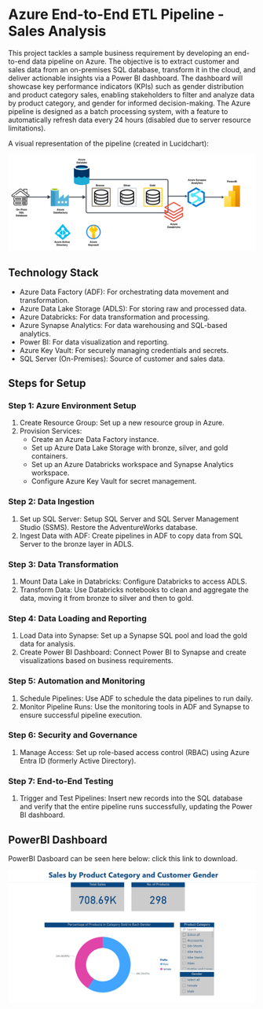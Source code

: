 # Azure End-to-End ETL Pipeline - Sales Analysis
This project tackles a sample business requirement by developing an end-to-end data pipeline on Azure. The objective is to extract customer and sales data from an on-premises SQL database, transform it in the cloud, and deliver actionable insights via a Power BI dashboard. The dashboard will showcase key performance indicators (KPIs) such as gender distribution and product category sales, enabling stakeholders to filter and analyze data by product category, and gender for informed decision-making. The Azure pipeline is designed as a batch processing system, with a feature to automatically refresh data every 24 hours (disabled due to server resource limitations).

A visual representation of the pipeline (created in Lucidchart):


![etl-pipeline](https://github.com/radielazazy/azure-end-to-end-sales/blob/e2149661e03c6ae65b79fd8a426cd83c4c27f2f8/etl-pipeline.png)

## Technology Stack
* Azure Data Factory (ADF): For orchestrating data movement and transformation.
* Azure Data Lake Storage (ADLS): For storing raw and processed data.
* Azure Databricks: For data transformation and processing.
* Azure Synapse Analytics: For data warehousing and SQL-based analytics.
* Power BI: For data visualization and reporting.
* Azure Key Vault: For securely managing credentials and secrets.
* SQL Server (On-Premises): Source of customer and sales data.


## Steps for Setup
### Step 1: Azure Environment Setup
1. Create Resource Group: Set up a new resource group in Azure.
2. Provision Services:
    * Create an Azure Data Factory instance.
    * Set up Azure Data Lake Storage with bronze, silver, and gold containers.
    * Set up an Azure Databricks workspace and Synapse Analytics workspace.
    * Configure Azure Key Vault for secret management.
### Step 2: Data Ingestion
1. Set up SQL Server: Setup SQL Server and SQL Server Management Studio (SSMS). Restore the AdventureWorks database.
2. Ingest Data with ADF: Create pipelines in ADF to copy data from SQL Server to the bronze layer in ADLS.
### Step 3: Data Transformation
1. Mount Data Lake in Databricks: Configure Databricks to access ADLS.
2. Transform Data: Use Databricks notebooks to clean and aggregate the data, moving it from bronze to silver and then to gold.
### Step 4: Data Loading and Reporting
1. Load Data into Synapse: Set up a Synapse SQL pool and load the gold data for analysis.
2. Create Power BI Dashboard: Connect Power BI to Synapse and create visualizations based on business requirements.
### Step 5: Automation and Monitoring
1. Schedule Pipelines: Use ADF to schedule the data pipelines to run daily.
2. Monitor Pipeline Runs: Use the monitoring tools in ADF and Synapse to ensure successful pipeline execution.
### Step 6: Security and Governance
1. Manage Access: Set up role-based access control (RBAC) using Azure Entra ID (formerly Active Directory).
### Step 7: End-to-End Testing
1. Trigger and Test Pipelines: Insert new records into the SQL database and verify that the entire pipeline runs successfully, updating the Power BI dashboard.

## PowerBI Dashboard
PowerBI Dasboard can be seen here below: click this link to download.

![powerbi](https://github.com/radielazazy/azure-end-to-end-sales/blob/a3bf9627908cc2b62ccb022910df331ef34ab034/pics-for-readme/Screenshot%202025-02-13%20040005.png)
